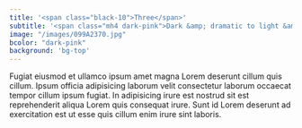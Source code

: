 ```yaml
---
title: '<span class="black-10">Three</span>'
subtitle: '<span class="mh4 dark-pink">Dark &amp; dramatic to light &amp; airy.<span class="fw7">Bold colors</span> to classic black &amp; white.</span>'
image: "/images/099A2370.jpg"
bcolor: "dark-pink"
background: 'bg-top'
---
```

Fugiat eiusmod et ullamco ipsum amet magna Lorem deserunt cillum quis cillum. Ipsum officia adipisicing laborum velit consectetur laborum occaecat tempor cillum ipsum fugiat. In adipisicing irure est nostrud sit est reprehenderit aliqua Lorem quis consequat irure. Sunt id Lorem deserunt ad exercitation est ut esse quis cillum enim irure sint laboris.